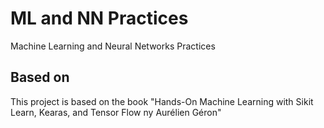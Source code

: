 # ML and NN Practices
Machine Learning and Neural Networks Practices

## Based on
This project is based on the book  "Hands-On Machine Learning with Sikit Learn, Kearas, 
and Tensor Flow ny Aurélien Géron"
